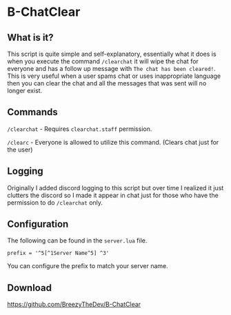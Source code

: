 # B-ChatClear

## What is it?

This script is quite simple and self-explanatory, essentially what it does is when you execute the command `/clearchat` it will wipe the chat for everyone and has a follow up message with `The chat has been cleared!`. This is very useful when a user spams chat or uses inappropriate language then you can clear the chat and all the messages that was sent will no longer exist.

## Commands

`/clearchat` - Requires `clearchat.staff` permission. 

`/clearc` - Everyone is allowed to utilize this command. (Clears chat just for the user)

## Logging

Originally I added discord logging to this script but over time I realized it just clutters the discord so I made it appear in chat just for those who have the permission to do ``/clearchat`` only.

## Configuration

The following can be found in the ``server.lua`` file.
```
prefix = '^5[^1Server Name^5] ^3'
```
You can configure the prefix to match your server name.


## Download
https://github.com/BreezyTheDev/B-ChatClear

